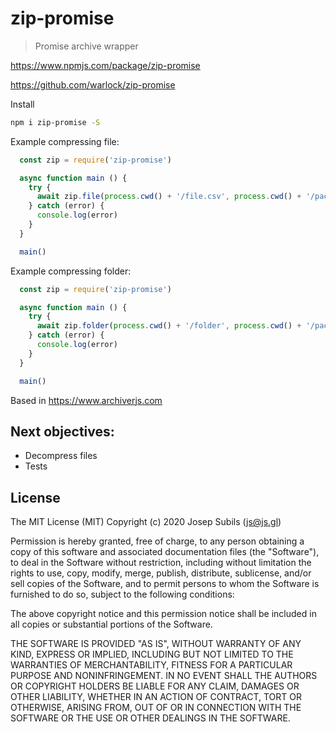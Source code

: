 zip-promise
===
> Promise archive wrapper

https://www.npmjs.com/package/zip-promise

https://github.com/warlock/zip-promise

Install
```sh
npm i zip-promise -S
```

Example compressing file: 
```js
  const zip = require('zip-promise')

  async function main () {
    try {
      await zip.file(process.cwd() + '/file.csv', process.cwd() + '/package.zip')
    } catch (error) {
      console.log(error)
    }
  }

  main()
```

Example compressing folder: 
```js
  const zip = require('zip-promise')

  async function main () {
    try {
      await zip.folder(process.cwd() + '/folder', process.cwd() + '/package.zip')
    } catch (error) {
      console.log(error)
    }
  }

  main()
```


Based in https://www.archiverjs.com

## Next objectives:
* Decompress files
* Tests

## License
The MIT License (MIT)
Copyright (c) 2020 Josep Subils (js@js.gl)

Permission is hereby granted, free of charge, to any person obtaining a copy of this software and associated documentation files (the "Software"), to deal in the Software without restriction, including without limitation the rights to use, copy, modify, merge, publish, distribute, sublicense, and/or sell copies of the Software, and to permit persons to whom the Software is furnished to do so, subject to the following conditions:

The above copyright notice and this permission notice shall be included in all copies or substantial portions of the Software.

THE SOFTWARE IS PROVIDED "AS IS", WITHOUT WARRANTY OF ANY KIND, EXPRESS OR IMPLIED, INCLUDING BUT NOT LIMITED TO THE WARRANTIES OF MERCHANTABILITY, FITNESS FOR A PARTICULAR PURPOSE AND NONINFRINGEMENT. IN NO EVENT SHALL THE AUTHORS OR COPYRIGHT HOLDERS BE LIABLE FOR ANY CLAIM, DAMAGES OR OTHER LIABILITY, WHETHER IN AN ACTION OF CONTRACT, TORT OR OTHERWISE, ARISING FROM, OUT OF OR IN CONNECTION WITH THE SOFTWARE OR THE USE OR OTHER DEALINGS IN THE SOFTWARE.